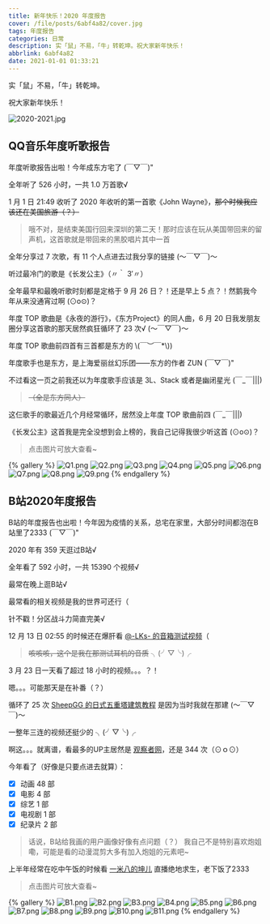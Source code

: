 ```yaml
---
title: 新年快乐！2020 年度报告
cover: /file/posts/6abf4a82/cover.jpg
tags: 年度报告
categories: 日常
description: 实「鼠」不易，「牛」转乾坤。祝大家新年快乐！
abbrlink: 6abf4a82
date: 2021-01-01 01:33:21
---
```


实「鼠」不易，「牛」转乾坤。

祝大家新年快乐！

![2020-2021.jpg](https://i.loli.net/2021/01/02/LDPCROKnuzlXAbd.jpg)

## QQ音乐年度听歌报告

年度听歌报告出啦！今年成东方宅了 (￣▽￣)\"

全年听了 526 小时，一共 1.0 万首歌√

1 月 1 日 21:49 收听了 2020 年收听的第一首歌《John Wayne》，~~那个时候我应该还在美国旅游（？）~~

> 哦不对，是结束美国行回来深圳的第二天！那时应该在玩从美国带回来的留声机，这首歌就是带回来的黑胶唱片其中一首

全年分享过 7 次歌，有 11 个人点进去过我分享的链接 (～￣▽￣)～

听过最冷门的歌是《长发公主》（〃｀ 3′〃）

全年最早和最晚听歌时刻都是定格于 9 月 26 日？！还是早上 5 点？！然鹅我今年从来没通宵过啊 (⊙o⊙)？

年度 TOP 歌曲是《永夜的游行》，《东方Project》的同人曲，6 月 20 日我发朋友圈分享这首歌的那天居然疯狂循环了 23 次√
(～￣▽￣)～

年度 TOP 歌曲前四首有三首都是东方的 \\(￣︶￣*\\))

年度歌手也是东方，是上海爱丽丝幻乐团——东方的作者 ZUN (￣▽￣)\"

不过看这一页之前我还以为年度歌手应该是 3L、Stack 或者是幽闭星光 (￣_￣|||)

> ~~（全是东方同人）~~

这仨歌手的歌最近几个月经常循环，居然没上年度 TOP 歌曲前四 (￣_￣|||)

《长发公主》这首我是完全没想到会上榜的，我自己记得我很少听这首 (⊙o⊙)？

> 点击图片可放大查看~

{% gallery %}
![Q1.png](https://i.loli.net/2021/01/02/LiSTRjUDBYlkdEe.png)
![Q2.png](https://i.loli.net/2021/01/02/ltK7vWq9nh45Myu.png)
![Q3.png](https://i.loli.net/2021/01/02/rwVAi75pcnSUJP9.png)
![Q4.png](https://i.loli.net/2021/01/02/B1DKhCV9YFWfmbH.png)
![Q5.png](https://i.loli.net/2021/01/02/YCDnmcr2z3PKW7q.png)
![Q6.png](https://i.loli.net/2021/01/02/KBxR3b41zdCWrE6.png)
![Q7.png](https://i.loli.net/2021/01/02/QpuvDfTnolgOYIX.png)
![Q8.png](https://i.loli.net/2021/01/02/vYXHxCNhgLIAq6Q.png)
![Q9.png](https://i.loli.net/2021/01/02/gzxALEZ9PiVjhlR.png)
{% endgallery %}

## B站2020年度报告

B站的年度报告也出啦！今年因为疫情的关系，总宅在家里，大部分时间都泡在B站里了2333 (￣▽￣)\"

2020 年有 359 天逛过B站√

全年看了 592 小时，一共 15390 个视频√

最常在晚上逛B站√

最常看的相关视频是我的世界可还行（

针不戳！分区战斗力简直完美√

12 月 13 日 02:55 的时候还在爆肝看 [@-LKs- 的音箱测试视频](https://www.bilibili.com/video/BV1gK4y1a7VT)（

> ~~咳咳咳，这个是我在那测试耳机的音质~~ ╮(╯▽╰)╭

3 月 23 日一天看了超过 18 小时的视频。。。？！

嗯。。。可能那天是在补番（？）

循环了 25 次 [SheepGG 的日式五重塔建筑教程](https://www.bilibili.com/video/BV19c411h7Qm) 是因为当时我就在那建 (～￣▽￣)～

一整年三连的视频还挺少的 ╮(╯▽╰)╭

啊这。。。就离谱，看最多的UP主居然是 [观察者网](https://space.bilibili.com/10330740)，还是 344 次（⊙ｏ⊙）

今年看了（好像是只要点进去就算）：

- [x] 动画 48 部
- [x] 电影 4 部
- [x] 综艺 1 部
- [x] 电视剧 1 部
- [x] 纪录片 2 部

> 话说，B站给我画的用户画像好像有点问题（？）
我自己不是特别喜欢炮姐嘞，可能是看的动漫混剪大多有加入炮姐的元素吧~

上半年经常在吃中午饭的时候看 [一米八的坤儿](https://live.bilibili.com/650) 直播绝地求生，老下饭了2333

> 点击图片可放大查看~

{% gallery %}
![B1.png](https://i.loli.net/2021/01/02/JpBdlxEi3PXNqIG.png)
![B2.png](https://i.loli.net/2021/01/02/uNdL1rPxle7gDfs.png)
![B3.png](https://i.loli.net/2021/01/02/se3z5Nd9WHZKTFD.png)
![B4.png](https://i.loli.net/2021/01/02/X8ZeCITBwQLn4a7.png)
![B5.png](https://i.loli.net/2021/01/02/3aKL2V8vcfY1yZo.png)
![B6.png](https://i.loli.net/2021/01/02/pJQka5ne9RK6LZf.png)
![B7.png](https://i.loli.net/2021/01/02/d4ra1nvie5mVRGX.png)
![B8.png](https://i.loli.net/2021/01/02/Ao9WUjNz2JRqrtX.png)
![B9.png](https://i.loli.net/2021/01/02/q7jWcd3T2k1MJbx.png)
![B10.png](https://i.loli.net/2021/01/02/Q8iKAeHafONBwFm.png)
![B11.png](https://i.loli.net/2021/01/02/MnUW4hb1F9SIwGz.png)
{% endgallery %}
